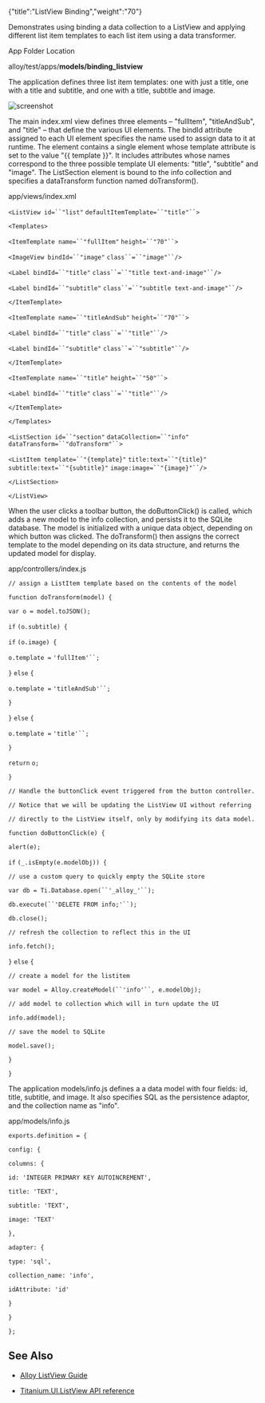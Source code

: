 {"title":"ListView Binding","weight":"70"}

Demonstrates using binding a data collection to a ListView and applying different list item templates to each list item using a data transformer.

App Folder Location

alloy/test/apps/**models/binding\_listview**

The application defines three list item templates: one with just a title, one with a title and subtitle, and one with a title, subtitle and image.

![screenshot](/Images/appc/download/attachments/41845706/screenshot.png)

The main index.xml view defines three <ItemTemplate/> elements – "fullItem", "titleAndSub", and "title" – that define the various UI elements. The bindId attribute assigned to each UI element specifies the name used to assign data to it at runtime. The <ListSection/> element contains a single <ListItem/> element whose template attribute is set to the value "{{ template }}". It includes attributes whose names correspond to the three possible template UI elements: "title", "subtitle" and "image". The ListSection element is bound to the info collection and specifies a dataTransform function named doTransform().

app/views/index.xml

`<ListView id=``"list"` `defaultItemTemplate=``"title"``>`

`<Templates>`

`<ItemTemplate name=``"fullItem"` `height=``"70"``>`

`<ImageView bindId=``"image"`  `class``=``"image"``/>`

`<Label bindId=``"title"`  `class``=``"title text-and-image"``/>`

`<Label bindId=``"subtitle"`  `class``=``"subtitle text-and-image"``/>`

`</ItemTemplate>`

`<ItemTemplate name=``"titleAndSub"` `height=``"70"``>`

`<Label bindId=``"title"`  `class``=``"title"``/>`

`<Label bindId=``"subtitle"`  `class``=``"subtitle"``/>`

`</ItemTemplate>`

`<ItemTemplate name=``"title"` `height=``"50"``>`

`<Label bindId=``"title"`  `class``=``"title"``/>`

`</ItemTemplate>`

`</Templates>`

`<ListSection id=``"section"` `dataCollection=``"info"` `dataTransform=``"doTransform"``>`

`<ListItem template=``"{template}"` `title:text=``"{title}"` `subtitle:text=``"{subtitle}"` `image:image=``"{image}"``/>`

`</ListSection>`

`</ListView>`

When the user clicks a toolbar button, the doButtonClick() is called, which adds a new model to the info collection, and persists it to the SQLite database. The model is initialized with a unique data object, depending on which button was clicked. The doTransform() then assigns the correct template to the model depending on its data structure, and returns the updated model for display.

app/controllers/index.js

`// assign a ListItem template based on the contents of the model`

`function doTransform(model) {`

`var o = model.toJSON();`

`if` `(o.subtitle) {`

`if` `(o.image) {`

`o.template =` `'fullItem'``;`

`}` `else` `{`

`o.template =` `'titleAndSub'``;`

`}`

`}` `else` `{`

`o.template =` `'title'``;`

`}`

`return` `o;`

`}`

`// Handle the buttonClick event triggered from the button controller.`

`// Notice that we will be updating the ListView UI without referring`

`// directly to the ListView itself, only by modifying its data model.`

`function doButtonClick(e) {`

`alert(e);`

`if` `(_.isEmpty(e.modelObj)) {`

`// use a custom query to quickly empty the SQLite store`

`var db = Ti.Database.open(``'_alloy_'``);`

`db.execute(``'DELETE FROM info;'``);`

`db.close();`

`// refresh the collection to reflect this in the UI`

`info.fetch();`

`}` `else` `{`

`// create a model for the listitem`

`var model = Alloy.createModel(``'info'``, e.modelObj);`

`// add model to collection which will in turn update the UI`

`info.add(model);`

`// save the model to SQLite`

`model.save();`

`}`

`}`

The application models/info.js defines a a data model with four fields: id, title, subtitle, and image. It also specifies SQL as the persistence adaptor, and the collection name as "info".

app/models/info.js

`exports.definition = {`

`config: {`

`columns: {`

`id: 'INTEGER PRIMARY KEY AUTOINCREMENT',`

`title: 'TEXT',`

`subtitle: 'TEXT',`

`image: 'TEXT'`

`},`

`adapter: {`

`type: 'sql',`

`collection_name: 'info',`

`idAttribute: 'id'`

`}`

`}`

`};`

## See Also

* [Alloy ListView Guide](#undefined)

* [Titanium.UI.ListView API reference](https://docs.appcelerator.com/platform/latest/#!/api/Titanium.UI.ListView)
